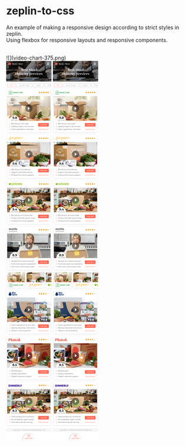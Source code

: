 ﻿# zeplin-to-css
An example of making a responsive design according to strict styles in zeplin.<br>
Using flexbox for responsive layouts and responsive components.

<br>
![](video-chart-375.png)
<br>

<img src="video-chart-375.png" >
<img src="video-chart-375.png" >
